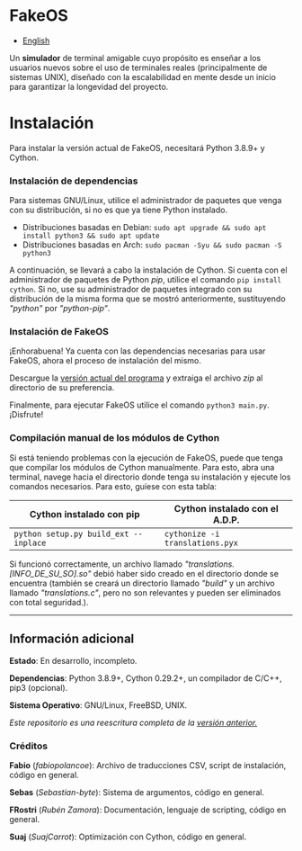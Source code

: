 # FakeOS

- [English](https://github.com/Hint-Box/FakeOS/blob/main/README.md)

Un **simulador** de terminal amigable cuyo propósito es enseñar a los usuarios nuevos sobre el uso
de terminales reales (principalmente de sistemas UNIX), diseñado con la escalabilidad en mente desde
un inicio para garantizar la longevidad del proyecto.

# Instalación
Para instalar la versión actual de FakeOS, necesitará Python 3.8.9+ y Cython.

### Instalación de dependencias
Para sistemas GNU/Linux, utilice el administrador de paquetes que venga con su distribución, si
no es que ya tiene Python instalado.

* Distribuciones basadas en Debian: `sudo apt upgrade && sudo apt install python3 && sudo apt update`
* Distribuciones basadas en Arch: `sudo pacman -Syu && sudo pacman -S python3`

A continuación, se llevará a cabo la instalación de Cython. Si cuenta con el administrador de
paquetes de Python *pip*, utilice el comando `pip install cython`. Si no, use su administrador de
paquetes integrado con su distribución de la misma forma que se mostró anteriormente,
sustituyendo *"python"* por *"python-pip"*.

### Instalación de FakeOS
¡Enhorabuena! Ya cuenta con las dependencias necesarias para usar FakeOS, ahora el proceso de
instalación del mismo.

Descargue la [versión actual del programa](https://www.github.com/Hint-Box/FakeOS/archive/refs/heads/main.zip "Download Link")
y extraiga el archivo *zip* al directorio de su preferencia.

Finalmente, para ejecutar FakeOS utilice el comando `python3 main.py`. ¡Disfrute!

### Compilación manual de los módulos de Cython
Si está teniendo problemas con la ejecución de FakeOS, puede que tenga que compilar los módulos
de Cython manualmente. Para esto, abra una terminal, navege hacia el directorio donde tenga su
instalación y ejecute los comandos necesarios. Para esto, guíese con esta tabla:

|Cython instalado con pip|Cython instalado con el A.D.P.|
|---|---|
|`python setup.py build_ext --inplace`|`cythonize -i translations.pyx`|

Si funcionó correctamente, un archivo llamado *"translations.[INFO_DE_SU_SO].so"* debió
haber sido creado en el directorio donde se encuentra (también se creará un directorio llamado
*"build"* y un archivo llamado *"translations.c"*, pero no son relevantes y pueden ser eliminados
con total seguridad.).

---

## Información adicional
**Estado**: En desarrollo, incompleto.

**Dependencias**: Python 3.8.9+, Cython 0.29.2+, un compilador de C/C++, pip3 (opcional).

**Sistema Operativo**: GNU/Linux, FreeBSD, UNIX.

_Este repositorio es una reescritura completa de la [versión anterior.](https://www.github.com/fabiopolancoe/FakeOS)_


### Créditos
**Fabio** (*fabiopolancoe*): Archivo de traducciones CSV, script de instalación, código en general.

**Sebas** (*Sebastian-byte*): Sistema de argumentos, código en general.

**FRostri** (*Rubén Zamora*): Documentación, lenguaje de scripting, código en general.

**Suaj** (*SuajCarrot*): Optimización con Cython, código en general.
